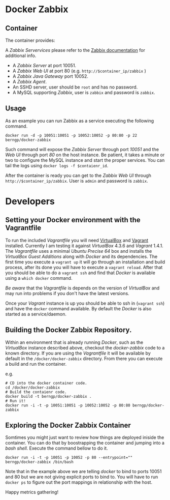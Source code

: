 Docker Zabbix
========================

## Container 

The container provides:

A *Zabbix Servervices* please refer to the [Zabbix documentation](http://www.zabbix.com/) for additional info.

* A *Zabbix Server* at port 10051.
* A *Zabbix Web UI* at port 80 (e.g. `http://$container_ip/zabbix` )
* A *Zabbix Java Gateway* port 10052. 
* A *Zabbix Agent*.
* An SSHD server, user should be `root` and has no password.
* A MySQL supporting *Zabbix*, user is `zabbix` and password is `zabbix`.

## Usage

As an example you can run Zabbix as a service executing the following command.

```
docker run -d -p 10051:10051 -p 10052:10052 -p 80:80 -p 22 berngp/docker-zabbix
```

Such command will expose the *Zabbix Server* through port *10051* and the *Web UI* through port *80* on the host instance. 
Be patient, it takes a minute or two to configure the MySQL instance and start the proper services. You can tail the logs using `docker logs -f $contaienr_id`.

After the container is ready you can get to the *Zabbix Web UI* through `http://$container_ip/zabbix`. User is `admin` and password is `zabbix`.

# Developers

## Setting your Docker environment with the Vagrantfile 

To run the included _Vagrantfile_ you will need [VirtualBox](https://www.virtualbox.org/) and [Vagrant](http://www.vagrantup.com/) installed. Currently I am testing it against _VirtualBox_ 4.3.6 and _Vagrant_ 1.4.1. The _Vagrantfile_ uses a minimal _Ubuntu Precise 64_ box and installs the _VirtualBox Guest Additions_ along with _Docker_ and its dependencies. The first time you execute a `vagrant up` it will go through an installation and build process, after its done you will have to execute a `vagrant reload`. After that you should be able to do a `vagrant ssh` and find that _Docker_ is available using a `which docker` command. 

*Be aware* that the _Vagrantfile_ is depends on the version of _VirtualBox_ and may run into problems if you don't have the latest versions.

Once your _Vagrant_ instance is up you should be able to ssh in (`vagrant ssh`) and have the `docker` command available. By default the _Docker_ is also started as a service/daemon. 

## Building the Docker Zabbix Repository.

Within an environment that is already running _Docker_, such as the _VirtualBox_ instance described above, checkout the *docker-zabbix* code to a known directory. If you are using the _Vagrantfile_ it will be available by default in the `/docker/docker-zabbix` directory. From there you can execute a build and run the container.

e.g. 

```
# CD into the docker container code.
cd /docker/docker-zabbix
# Build the contaienr code.
docker build -t berngp/docker-zabbix .
# Run it!
docker run -i -t -p 10051:10051 -p 10052:10052 -p 80:80 berngp/docker-zabbix
```

## Exploring the Docker Zabbix Container

Somtimes you might just want to review how things are deployed iniside the container. You can do that by boostrapping the container and jumping into a _bash shell_. Execute the command bellow to do it.

```
docker run -i -t -p 10051 -p 10052 -p 80 --entrypoint="" berngp/docker-zabbix /bin/bash
```

Note that in the example above we are telling _docker_ to bind to ports 10051 and 80 but we are not giving explicit ports to bind to. You will have to run `docker ps` to figure out the port mappings in relationship with the host.


Happy metrics gathering!
